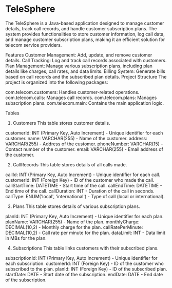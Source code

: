 # TeleSphere
The TeleSphere is a Java-based application designed to manage customer details, track call records, and handle customer subscription plans. The system provides functionalities to store customer information, log call data, and manage customer subscription plans, making it an efficient solution for telecom service providers.

Features
Customer Management: Add, update, and remove customer details.
Call Tracking: Log and track call records associated with customers.
Plan Management: Manage various subscription plans, including plan details like charges, call rates, and data limits.
Billing System: Generate bills based on call records and the subscribed plan details.
Project Structure
The project is organized into the following packages:

com.telecom.customers: Handles customer-related operations.
com.telecom.calls: Manages call records.
com.telecom.plans: Manages subscription plans.
com.telecom.main: Contains the main application logic.

Tables


1. Customers
This table stores customer details.

customerId: INT (Primary Key, Auto Increment) - Unique identifier for each customer.
name: VARCHAR(255) - Name of the customer.
address: VARCHAR(255) - Address of the customer.
phoneNumber: VARCHAR(15) - Contact number of the customer.
email: VARCHAR(255) - Email address of the customer.


2. CallRecords
This table stores details of all calls made.

callId: INT (Primary Key, Auto Increment) - Unique identifier for each call.
customerId: INT (Foreign Key) - ID of the customer who made the call.
callStartTime: DATETIME - Start time of the call.
callEndTime: DATETIME - End time of the call.
callDuration: INT - Duration of the call in seconds.
callType: ENUM('local', 'international') - Type of call (local or international).


3. Plans
This table stores details of various subscription plans.

planId: INT (Primary Key, Auto Increment) - Unique identifier for each plan.
planName: VARCHAR(255) - Name of the plan.
monthlyCharge: DECIMAL(10,2) - Monthly charge for the plan.
callRatePerMinute: DECIMAL(10,2) - Call rate per minute for the plan.
dataLimit: INT - Data limit in MBs for the plan.


4. Subscriptions
This table links customers with their subscribed plans.

subscriptionId: INT (Primary Key, Auto Increment) - Unique identifier for each subscription.
customerId: INT (Foreign Key) - ID of the customer who subscribed to the plan.
planId: INT (Foreign Key) - ID of the subscribed plan.
startDate: DATE - Start date of the subscription.
endDate: DATE - End date of the subscription.



